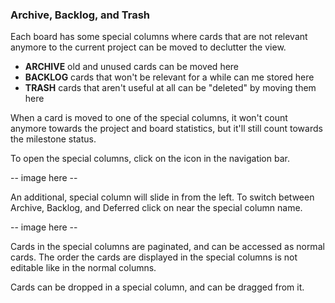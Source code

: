 ### Archive, Backlog, and Trash

Each board has some special columns where cards that are not relevant anymore to the current project can be moved to declutter the view.

* **ARCHIVE** old and unused cards can be moved here
* **BACKLOG** cards that won't be relevant for a while can me stored here
* **TRASH** cards that aren't useful at all can be "deleted" by moving them here

When a card is moved to one of the special columns, it won't count anymore towards the project and board statistics, but it'll still count towards the milestone status.

To open the special columns, click on the <i class="fa fa-folder-o"></i> icon in the navigation bar.

-- image here --

An additional, special column will slide in from the left. To switch between Archive, Backlog, and Deferred click on <i class="fa fa-cared-down"></i> near the special column name.

-- image here --

Cards in the special columns are paginated, and can be accessed as normal cards. The order the cards are displayed in the special columns is not editable like in the normal columns.

Cards can be dropped in a special column, and can be dragged from it.